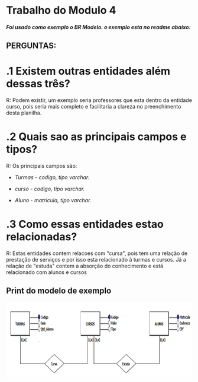 # Trabalho do Modulo 4 
<h4><i>Foi usado como exemplo o <b>BR Modelo</b>. o exemplo esta no readme abaixo: </i></h4>
  <h2>PERGUNTAS:</h2>
  <h1>.1 Existem outras entidades além dessas três?</h1>
  <p>R: Podem existir, um exemplo seria professores que esta dentro da entidade curso, pois seria mais completo e
    facilitaria a clareza no preenchimento desta planilha.</p>
    <p></p>
    <h1>.2 Quais sao as principais campos e tipos?</h1>
    <p> R: Os principais campos são:
  <ul>
  <li><p><i>Turmas - codigo, tipo varchar.</i></p></li>
    <li><p><i>curso - codigo, tipo varchar.</i></p></li>
 <li><p><i>Aluno - matricula, tipo varchar.</i></p></li>
  </p>
  </ul>
  <h1>.3 Como essas entidades estao relacionadas?</h1>
  <p> R: Estas entidades contem relacoes com "cursa", pois tem uma relação de prestação de serviços e por isso esta relacionado à turmas e cursos.
Já a relação de "estuda" contem a absorção do conhecimento e está relacionado com alunos e cursos
  
  <h2>Print do modelo de exemplo</h2>
  <img width="965" height="203" src="./Img/Print.PNG" alt="">
  
